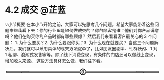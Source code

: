 # 4.2 成交 @芷蓝

💡小节概要
在本小节开始之前，大家可以先思考几个问题。希望大家能带着这些问题来继续看下去：你的行业里是如何做成交的？你的顾客是谁？他们对你产品满意吗？他们在购买你的产品时都有哪些顾虑？
然后我们来看看客户最关心的 3 个问题：
1\. 为什么要买？2\. 为什么要跟你买？3\. 为什么现在就要买？
当这三个问题解决后，我们就可以采用具体的成交方法促单了，比如朋友圈剧本、社群快闪、1 对 1 私聊、浪潮式发售等等。除了线下消费变现，有条件的门店还可以做线上变现，增加收入来源。
这些方法具体怎么做，我们往下看。

![](img/70c086163efe63c67f3a76278afd7895.png)